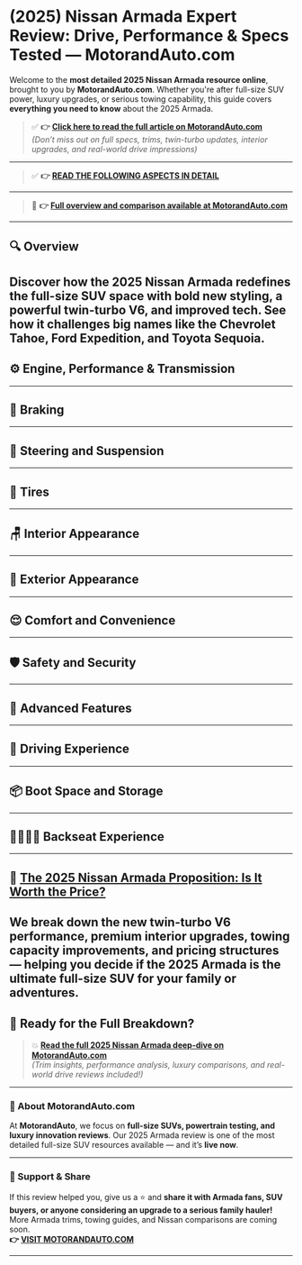 # (2025) Nissan Armada Expert Review: Drive, Performance & Specs Tested — MotorandAuto.com

Welcome to the **most detailed 2025 Nissan Armada resource online**, brought to you by **MotorandAuto.com**. Whether you're after full-size SUV power, luxury upgrades, or serious towing capability, this guide covers **everything you need to know** about the 2025 Armada.

> ✅ **👉 [Click here to read the full article on MotorandAuto.com](https://motorandauto.com/2025-nissan-armada-expert-review-drive-performance-specs-tested/)**  
> *(Don’t miss out on full specs, trims, twin-turbo updates, interior upgrades, and real-world drive impressions)*

---
> ✅ **👉 [READ THE FOLLOWING ASPECTS IN DETAIL](https://motorandauto.com/2025-nissan-armada-expert-review-drive-performance-specs-tested/)**

---
> 📌 **👉 [Full overview and comparison available at MotorandAuto.com](https://motorandauto.com/2025-nissan-armada-expert-review-drive-performance-specs-tested/)**

---

## 🔍 **Overview**

Discover how the 2025 Nissan Armada redefines the full-size SUV space with bold new styling, a powerful twin-turbo V6, and improved tech. See how it challenges big names like the Chevrolet Tahoe, Ford Expedition, and Toyota Sequoia.  
---

## ⚙️ **Engine, Performance & Transmission**
---

## 🛑 **Braking**
---

## 🔄 **Steering and Suspension**
---

## 🛞 **Tires**
---

## 🪑 **Interior Appearance**
---

## 🚗 **Exterior Appearance**
---

## 😌 **Comfort and Convenience**
---

## 🛡️ **Safety and Security**
---

## 🚀 **Advanced Features**
---

## 🧭 **Driving Experience**
---

## 📦 **Boot Space and Storage**
---

## 👨‍👩‍👧‍👦 **Backseat Experience**
---

## 💸 **[The 2025 Nissan Armada Proposition: Is It Worth the Price?](https://motorandauto.com/2025-nissan-armada-expert-review-drive-performance-specs-tested/)**

We break down the **new twin-turbo V6 performance, premium interior upgrades, towing capacity improvements, and pricing structures** — helping you decide if the 2025 Armada is the ultimate full-size SUV for your family or adventures.
---

## 🔗 **Ready for the Full Breakdown?**

> 💥 **[Read the full 2025 Nissan Armada deep-dive on MotorandAuto.com](https://motorandauto.com/2025-nissan-armada-expert-review-drive-performance-specs-tested/)**  
> *(Trim insights, performance analysis, luxury comparisons, and real-world drive reviews included!)*

---

### 🌟 About MotorandAuto.com

At **MotorandAuto**, we focus on **full-size SUVs, powertrain testing, and luxury innovation reviews**. Our 2025 Armada review is one of the most detailed full-size SUV resources available — and it’s **live now**.

---

### 📣 Support & Share

If this review helped you, give us a ⭐ and **share it with Armada fans, SUV buyers, or anyone considering an upgrade to a serious family hauler!**  
More Armada trims, towing guides, and Nissan comparisons are coming soon.  
**👉 [VISIT MOTORANDAUTO.COM](https://motorandauto.com/)**

---
